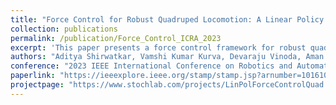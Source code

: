 ```yaml
---
title: "Force Control for Robust Quadruped Locomotion: A Linear Policy Approach"
collection: publications
permalink: /publication/Force_Control_ICRA_2023
excerpt: 'This paper presents a force control framework for robust quadruped locomotion using a linear policy approach. We demonstrate stable locomotion across various terrains and validate our approach through extensive experiments.'
authors: "Aditya Shirwatkar, Vamshi Kumar Kurva, Devaraju Vinoda, Aman Singh, Aditya Sagi, Himanshu Lodha, Bhavya Giri Goswami, Shivam Sood, Ketan Nehete, Shishir Kolathaya"
conference: "2023 IEEE International Conference on Robotics and Automation (ICRA)"
paperlink: "https://ieeexplore.ieee.org/stamp/stamp.jsp?arnumber=10161080"
projectpage: "https://www.stochlab.com/projects/LinPolForceControlQuad.html"
---
```

